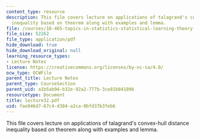 ```yaml
---
content_type: resource
description: This file covers lecture on applications of talagrand's convex-hull distance
  inequality based on theorem along with examples and lemma.
file: /courses/18-465-topics-in-statistics-statistical-learning-theory-spring-2007/fae946d767c4d384a2ca0bfd37b3feb6_lecture32.pdf
file_size: 52262
file_type: application/pdf
hide_download: true
hide_download_original: null
learning_resource_types:
- Lecture Notes
license: https://creativecommons.org/licenses/by-nc-sa/4.0/
ocw_type: OCWFile
parent_title: Lecture Notes
parent_type: CourseSection
parent_uid: a1b5ab94-b32e-92a2-777b-3ce81b841896
resourcetype: Document
title: lecture32.pdf
uid: fae946d7-67c4-d384-a2ca-0bfd37b3feb6
---
```

This file covers lecture on applications of talagrand's convex-hull distance inequality based on theorem along with examples and lemma.